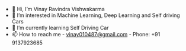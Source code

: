 - 👋 Hi, I’m Vinay Ravindra Vishwakarma
- 👀 I’m interested in Machine Learning, Deep Learning and Self driving Cars
- 🌱 I’m currently learning Self Driving Car
- 📫 How to reach me - vinay010487@gmail.com - Phone: +91 9137923685 

<!---
vinay010487/vinay010487 is a ✨ special ✨ repository because its `README.md` (this file) appears on your GitHub profile.
You can click the Preview link to take a look at your changes.
--->
